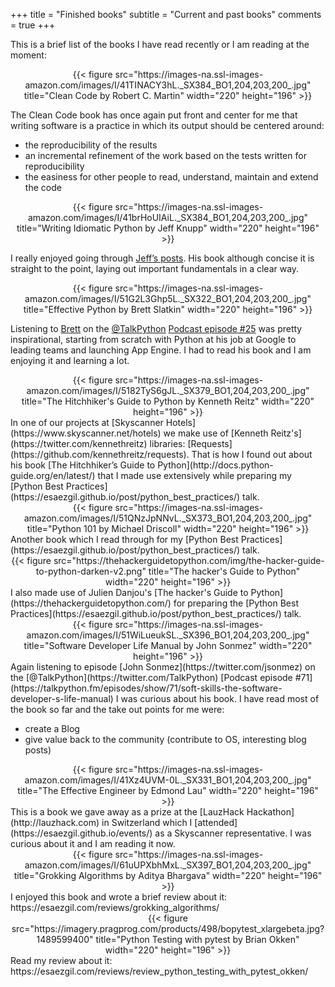 +++
title = "Finished books"
subtitle = "Current and past books"
comments = true
+++

This is a brief list of the books I have read recently or I am reading at the moment:

<center>{{< figure src="https://images-na.ssl-images-amazon.com/images/I/41TINACY3hL._SX384_BO1,204,203,200_.jpg" title="Clean Code by Robert C. Martin" width="220" height="196" >}}</center>

The Clean Code book has once again put front and center for me that writing software is a practice in which its output should be centered around:

  - the reproducibility of the results
  - an incremental refinement of the work based on the tests written for reproducibility
  - the easiness for other people to read, understand, maintain and extend the code

<center>{{< figure src="https://images-na.ssl-images-amazon.com/images/I/41brHoUIAiL._SX384_BO1,204,203,200_.jpg" title="Writing Idiomatic Python by Jeff Knupp" width="220" height="196" >}}</center>


I really enjoyed going through [Jeff’s posts](https://jeffknupp.com/blog/archives/). His book although concise it is straight to the point, laying out important fundamentals in a clear way.

<center>{{< figure src="https://images-na.ssl-images-amazon.com/images/I/51G2L3Ghp5L._SX322_BO1,204,203,200_.jpg" title="Effective Python by Brett Slatkin" width="220" height="196" >}}</center>

Listening to [Brett](https://twitter.com/haxor) on the [@TalkPython](https://twitter.com/TalkPython) [Podcast episode #25](https://talkpython.fm/episodes/show/25/effective-python) was pretty inspirational, starting from scratch with Python at his job at Google to leading teams and launching App Engine. I had to read his book and I am enjoying it and learning a lot.

<center>{{< figure src="https://images-na.ssl-images-amazon.com/images/I/5182TyS6gJL._SX379_BO1,204,203,200_.jpg" title="The Hitchhiker's Guide to Python by Kenneth Reitz" width="220" height="196" >}}</center>
In one of our projects at [Skyscanner Hotels](https://www.skyscanner.net/hotels) we make use of [Kenneth Reitz's](https://twitter.com/kennethreitz) libraries: [Requests](https://github.com/kennethreitz/requests). That is how I found out about his book [The Hitchhiker’s Guide to Python](http://docs.python-guide.org/en/latest/) that I made use extensively while preparing my [Python Best Practices](https://esaezgil.github.io/post/python_best_practices/) talk.

<center>{{< figure src="https://images-na.ssl-images-amazon.com/images/I/51QNzJpNNvL._SX373_BO1,204,203,200_.jpg" title="Python 101 by Michael Driscoll" width="220" height="196" >}}</center>
Another book which I read through for my [Python Best Practices](https://esaezgil.github.io/post/python_best_practices/) talk.
<center>{{< figure src="https://thehackerguidetopython.com/img/the-hacker-guide-to-python-darken-v2.png" title="The hacker's Guide to Python" width="220" height="196" >}}</center>
I also made use of Julien Danjou's [The hacker's Guide to Python](https://thehackerguidetopython.com/) for preparing the [Python Best Practices](https://esaezgil.github.io/post/python_best_practices/) talk.

<center>{{< figure src="https://images-na.ssl-images-amazon.com/images/I/51WiLueukSL._SX396_BO1,204,203,200_.jpg" title="Software Developer Life Manual by John Sonmez" width="220" height="196" >}}</center>
Again listening to episode [John Sonmez](https://twitter.com/jsonmez) on the [@TalkPython](https://twitter.com/TalkPython) [Podcast episode #71](https://talkpython.fm/episodes/show/71/soft-skills-the-software-developer-s-life-manual) I was curious about his book. I have read most of the book so far and the take out points for me were:

  - create a Blog
  - give value back to the community (contribute to OS, interesting blog posts)

<center>{{< figure src="https://images-na.ssl-images-amazon.com/images/I/41Xz4UVM-0L._SX331_BO1,204,203,200_.jpg" title="The Effective Engineer by Edmond Lau" width="220" height="196" >}}</center>
This is a book we gave away as a prize at the [LauzHack Hackathon](http://lauzhack.com) in Switzerland which I [attended](https://esaezgil.github.io/events/) as a Skyscanner representative. I was curious about it and I am reading it now.

<center>{{< figure src="https://images-na.ssl-images-amazon.com/images/I/61uUPXbhMxL._SX397_BO1,204,203,200_.jpg"
title="Grokking Algorithms by Aditya Bhargava" width="220" height="196" >}}</center>
I enjoyed this book and wrote a brief review about it: https://esaezgil.com/reviews/grokking_algorithms/

<center>{{< figure src="https://imagery.pragprog.com/products/498/bopytest_xlargebeta.jpg?1489599400"
title="Python Testing with pytest by Brian Okken" width="220" height="196" >}}</center>
Read my review about it: https://esaezgil.com/reviews/review_python_testing_with_pytest_okken/
